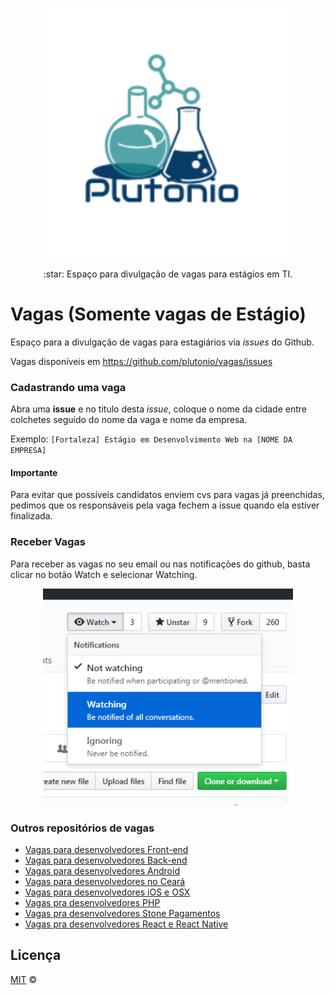 <p align="center">
<img src="https://github.com/plutonio/vagas/blob/master/plutonio.png" width="400" alt="Plutônio">
</p>
<p align="center">:star: Espaço para divulgação de vagas para estágios em TI.</p>

# Vagas (Somente vagas de Estágio)

Espaço para a divulgação de vagas para estagiários via _issues_ do Github.

Vagas disponíveis em https://github.com/plutonio/vagas/issues

### Cadastrando uma vaga

Abra uma **issue** e no titulo desta _issue_, coloque o nome da cidade entre colchetes seguido do nome da vaga e nome da empresa.

Exemplo: `[Fortaleza] Estágio em Desenvolvimento Web na [NOME DA EMPRESA]`


#### Importante

Para evitar que possíveis candidatos enviem cvs para vagas já preenchidas, pedimos que os responsáveis pela vaga fechem a issue quando ela estiver finalizada.

### Receber Vagas
Para receber as vagas no seu email ou nas notificações do github, basta clicar no botão Watch e selecionar Watching.

<p align="center">
<img src="https://github.com/plutonio/vagas/blob/master/watching.png" width="400" alt="Watching">
</p>

### Outros repositórios de vagas

- [Vagas para desenvolvedores Front-end](https://github.com/frontendbr/vagas)
- [Vagas para desenvolvedores Back-end](https://github.com/backend-br/vagas)
- [Vagas para desenvolvedores Android](https://github.com/androiddevbr/vagas)
- [Vagas para desenvolvedores no Ceará](https://github.com/CangaceirosDevels/vagas_de_emprego)
- [Vagas para desenvolvedores iOS e OSX](https://github.com/CocoaHeadsBrasil/vagas)
- [Vagas pra desenvolvedores PHP](https://github.com/phpdevbr/vagas)
- [Vagas pra desenvolvedores Stone Pagamentos](https://github.com/stone-pagamentos/vagas)
- [Vagas pra desenvolvedores React e React Native](https://github.com/react-brasil/vagas)


 
## Licença

[MIT](/LICENSE) &copy; 

